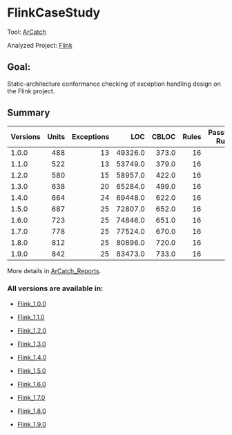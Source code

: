 # FlinkCaseStudy

Tool: [ArCatch](https://github.com/EvidenSE/ArCatch)

Analyzed Project: [Flink](https://github.com/apache/flink/tree/master/flink-core)

## Goal:
Static-architecture conformance checking of exception handling design on the Flink project.

## Summary

Versions  | Units   | Exceptions| LOC     | CBLOC   | Rules    | Passing Rules
--------- | ------: | ------:   | ------: | ------: | ------:  | ------:
1.0.0     | 488     | 13        |49326.0  | 373.0   | 16       | 14
1.1.0     | 522     | 13        |53749.0  | 379.0   | 16       | 14
1.2.0     | 580     | 15        |58957.0  | 422.0   | 16       | 13
1.3.0     | 638     | 20        |65284.0  | 499.0   | 16       | 13
1.4.0     | 664     | 24        |69448.0  | 622.0   | 16       | 13
1.5.0     | 687     | 25        |72807.0  | 652.0   | 16       | 13
1.6.0     | 723     | 25        |74846.0  | 651.0   | 16       | 13
1.7.0     | 778     | 25        |77524.0  | 670.0   | 16       | 13
1.8.0     | 812     | 25        |80896.0  | 720.0   | 16       | 13
1.9.0     | 842     | 25        |83473.0  | 733.0   | 16       | 13

More details in [ArCatch_Reports](https://github.com/juarezmeneses/FlinkCaseStudy/tree/master/arcatchreports).

### All versions are available in:

* [Flink_1.0.0](https://github.com/apache/flink/releases/tag/release-1.0.0)

* [Flink_1.1.0](https://github.com/apache/flink/releases/tag/release-1.1.0)

* [Flink_1.2.0](https://github.com/apache/flink/releases/tag/release-1.2.0)

* [Flink_1.3.0](https://github.com/apache/flink/releases/tag/release-1.3.0)

* [Flink_1.4.0](https://github.com/apache/flink/releases/tag/release-1.4.0)

* [Flink_1.5.0](https://github.com/apache/flink/releases/tag/release-1.5.0)

* [Flink_1.6.0](https://github.com/apache/flink/releases/tag/release-1.6.0)

* [Flink_1.7.0](https://github.com/apache/flink/releases/tag/release-1.7.0)

* [Flink_1.8.0](https://github.com/apache/flink/releases/tag/release-1.8.0)

* [Flink_1.9.0](https://github.com/apache/flink/releases/tag/release-1.9.0)
